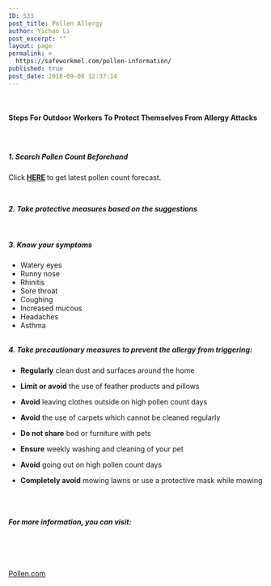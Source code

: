 ```yaml
---
ID: 533
post_title: Pollen Allergy
author: Yichao Li
post_excerpt: ""
layout: page
permalink: >
  https://safeworkmel.com/pollen-information/
published: true
post_date: 2018-09-08 12:37:14
---
```

<p><!-- wp:paragraph --></p><p><!-- /wp:list --></p><p><!-- wp:paragraph --></p><p> </p><h4><strong>Steps For Outdoor Workers To Protect Themselves From Allergy Attacks</strong></h4><h5><strong> </strong></h5><h5><strong>1. Search Pollen Count Beforehand</strong></h5>Click<strong> <a href="https://safeworkmel.com/pollen-count-forecast/">HERE</a> </strong>to get latest pollen count forecast.<p><strong> </strong></p><h5 style="margin-top: 0px;"><strong>2. Take protective measures based on the suggestions</strong></h5><p><strong> </strong></p><h5 style="margin-top: 0px;"><strong>3. Know your symptoms</strong></h5><ul><li>Watery eyes</li><li>Runny nose</li><li>Rhinitis</li><li>Sore throat</li><li>Coughing</li><li>Increased mucous</li><li>Headaches</li><li>Asthma</li></ul> <h5 style="margin-top: 0px;"><strong>4. Take precautionary measures to prevent the allergy from triggering:</strong></h5><ul><li><b>Regularly</b> clean dust and surfaces around the home</li></ul><ul><li><b>Limit or avoid</b> the use of feather products and pillows</li></ul><ul><li><b>Avoid</b> leaving clothes outside on high pollen count days</li></ul><ul><li><b>Avoid</b> the use of carpets which cannot be cleaned regularly</li></ul><ul><li><b>Do not share</b> bed or furniture with pets</li></ul><ul><li><b>Ensure</b> weekly washing and cleaning of your pet</li></ul><ul><li><b>Avoid</b> going out on high pollen count days</li></ul><ul><li><b>Completely avoid</b> mowing lawns or use a protective mask while mowing</li></ul><p><!-- /wp:paragraph --></p>		
		<h5 style="margin-top: 1.5rem;"> </h5><h5 style="margin-top: 1.5rem;">For more information, you can visit:</h5><p> </p><p> </p><p style="margin-bottom: 16px;"><a href="https://www.pollen.com/allergy" target="_blank" rel="noopener">Pollen.com</a></p>